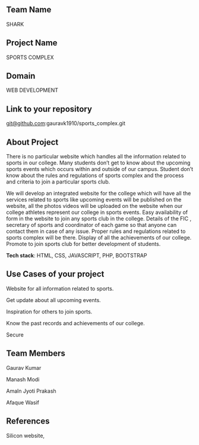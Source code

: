 ## Team Name 
SHARK
## Project Name

SPORTS COMPLEX
## Domain
WEB DEVELOPMENT


## Link to your repository
git@github.com:gauravk1910/sports_complex.git

## About Project
There is no particular website which handles all the information related to sports in our college. Many students don’t get to know about the upcoming sports events which occurs within and outside of our campus. Student don’t know about the rules and regulations of sports complex and the process and criteria to join a particular sports club.

We will develop an integrated website for the college which will have all the services related to sports like upcoming events will be published on the website, all the photos videos will be uploaded on the website when our college athletes represent our college in sports events. Easy availability of form in the website to join any sports club in the college. Details of the FIC , secretary of sports and coordinator of each game so that anyone can contact them in case of any issue. Proper rules and regulations related to sports complex will be there. Display of all the achievements of our college. Promote to join sports club for better development of students.








**Tech stack**:
HTML, CSS, JAVASCRIPT, PHP, BOOTSTRAP
 

## Use Cases of your project


Website for all information related to sports. 

Get update about all upcoming events. 

Inspiration for others to join sports. 

Know the past records and achievements  of our college.

Secure 


## Team Members
Gaurav Kumar

Manash Modi

Amaln Jyoti Prakash

Afaque Wasif

## References
Silicon website, 

